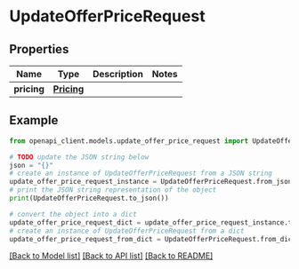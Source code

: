 # UpdateOfferPriceRequest


## Properties

Name | Type | Description | Notes
------------ | ------------- | ------------- | -------------
**pricing** | [**Pricing**](Pricing.md) |  | 

## Example

```python
from openapi_client.models.update_offer_price_request import UpdateOfferPriceRequest

# TODO update the JSON string below
json = "{}"
# create an instance of UpdateOfferPriceRequest from a JSON string
update_offer_price_request_instance = UpdateOfferPriceRequest.from_json(json)
# print the JSON string representation of the object
print(UpdateOfferPriceRequest.to_json())

# convert the object into a dict
update_offer_price_request_dict = update_offer_price_request_instance.to_dict()
# create an instance of UpdateOfferPriceRequest from a dict
update_offer_price_request_from_dict = UpdateOfferPriceRequest.from_dict(update_offer_price_request_dict)
```
[[Back to Model list]](../README.md#documentation-for-models) [[Back to API list]](../README.md#documentation-for-api-endpoints) [[Back to README]](../README.md)


